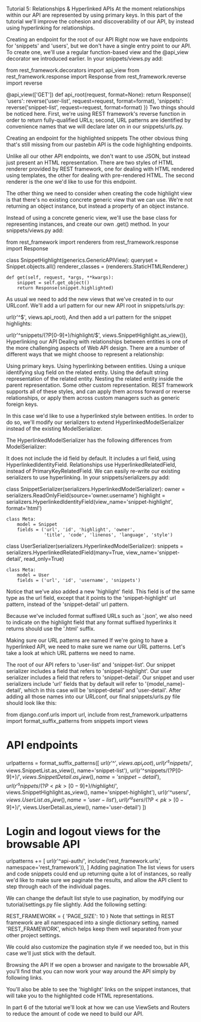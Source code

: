 Tutorial 5: Relationships & Hyperlinked APIs
At the moment relationships within our API are represented by using primary keys. In this part of the tutorial we'll improve the cohesion and discoverability of our API, by instead using hyperlinking for relationships.

Creating an endpoint for the root of our API
Right now we have endpoints for 'snippets' and 'users', but we don't have a single entry point to our API. To create one, we'll use a regular function-based view and the @api_view decorator we introduced earlier. In your snippets/views.py add:

from rest_framework.decorators import api_view
from rest_framework.response import Response
from rest_framework.reverse import reverse


@api_view(['GET'])
def api_root(request, format=None):
    return Response({
        'users': reverse('user-list', request=request, format=format),
        'snippets': reverse('snippet-list', request=request, format=format)
    })
Two things should be noticed here. First, we're using REST framework's reverse function in order to return fully-qualified URLs; second, URL patterns are identified by convenience names that we will declare later on in our snippets/urls.py.

Creating an endpoint for the highlighted snippets
The other obvious thing that's still missing from our pastebin API is the code highlighting endpoints.

Unlike all our other API endpoints, we don't want to use JSON, but instead just present an HTML representation. There are two styles of HTML renderer provided by REST framework, one for dealing with HTML rendered using templates, the other for dealing with pre-rendered HTML. The second renderer is the one we'd like to use for this endpoint.

The other thing we need to consider when creating the code highlight view is that there's no existing concrete generic view that we can use. We're not returning an object instance, but instead a property of an object instance.

Instead of using a concrete generic view, we'll use the base class for representing instances, and create our own .get() method. In your snippets/views.py add:

from rest_framework import renderers
from rest_framework.response import Response

class SnippetHighlight(generics.GenericAPIView):
    queryset = Snippet.objects.all()
    renderer_classes = (renderers.StaticHTMLRenderer,)

    def get(self, request, *args, **kwargs):
        snippet = self.get_object()
        return Response(snippet.highlighted)
As usual we need to add the new views that we've created in to our URLconf. We'll add a url pattern for our new API root in snippets/urls.py:

url(r'^$', views.api_root),
And then add a url pattern for the snippet highlights:

url(r'^snippets/(?P<pk>[0-9]+)/highlight/$', views.SnippetHighlight.as_view()),
Hyperlinking our API
Dealing with relationships between entities is one of the more challenging aspects of Web API design. There are a number of different ways that we might choose to represent a relationship:

Using primary keys.
Using hyperlinking between entities.
Using a unique identifying slug field on the related entity.
Using the default string representation of the related entity.
Nesting the related entity inside the parent representation.
Some other custom representation.
REST framework supports all of these styles, and can apply them across forward or reverse relationships, or apply them across custom managers such as generic foreign keys.

In this case we'd like to use a hyperlinked style between entities. In order to do so, we'll modify our serializers to extend HyperlinkedModelSerializer instead of the existing ModelSerializer.

The HyperlinkedModelSerializer has the following differences from ModelSerializer:

It does not include the id field by default.
It includes a url field, using HyperlinkedIdentityField.
Relationships use HyperlinkedRelatedField, instead of PrimaryKeyRelatedField.
We can easily re-write our existing serializers to use hyperlinking. In your snippets/serializers.py add:

class SnippetSerializer(serializers.HyperlinkedModelSerializer):
    owner = serializers.ReadOnlyField(source='owner.username')
    highlight = serializers.HyperlinkedIdentityField(view_name='snippet-highlight', format='html')

    class Meta:
        model = Snippet
        fields = ('url', 'id', 'highlight', 'owner',
                  'title', 'code', 'linenos', 'language', 'style')


class UserSerializer(serializers.HyperlinkedModelSerializer):
    snippets = serializers.HyperlinkedRelatedField(many=True, view_name='snippet-detail', read_only=True)

    class Meta:
        model = User
        fields = ('url', 'id', 'username', 'snippets')
Notice that we've also added a new 'highlight' field. This field is of the same type as the url field, except that it points to the 'snippet-highlight' url pattern, instead of the 'snippet-detail' url pattern.

Because we've included format suffixed URLs such as '.json', we also need to indicate on the highlight field that any format suffixed hyperlinks it returns should use the '.html' suffix.

Making sure our URL patterns are named
If we're going to have a hyperlinked API, we need to make sure we name our URL patterns. Let's take a look at which URL patterns we need to name.

The root of our API refers to 'user-list' and 'snippet-list'.
Our snippet serializer includes a field that refers to 'snippet-highlight'.
Our user serializer includes a field that refers to 'snippet-detail'.
Our snippet and user serializers include 'url' fields that by default will refer to '{model_name}-detail', which in this case will be 'snippet-detail' and 'user-detail'.
After adding all those names into our URLconf, our final snippets/urls.py file should look like this:

from django.conf.urls import url, include
from rest_framework.urlpatterns import format_suffix_patterns
from snippets import views

# API endpoints
urlpatterns = format_suffix_patterns([
    url(r'^$', views.api_root),
    url(r'^snippets/$',
        views.SnippetList.as_view(),
        name='snippet-list'),
    url(r'^snippets/(?P<pk>[0-9]+)/$',
        views.SnippetDetail.as_view(),
        name='snippet-detail'),
    url(r'^snippets/(?P<pk>[0-9]+)/highlight/$',
        views.SnippetHighlight.as_view(),
        name='snippet-highlight'),
    url(r'^users/$',
        views.UserList.as_view(),
        name='user-list'),
    url(r'^users/(?P<pk>[0-9]+)/$',
        views.UserDetail.as_view(),
        name='user-detail')
])

# Login and logout views for the browsable API
urlpatterns += [
    url(r'^api-auth/', include('rest_framework.urls',
                               namespace='rest_framework')),
]
Adding pagination
The list views for users and code snippets could end up returning quite a lot of instances, so really we'd like to make sure we paginate the results, and allow the API client to step through each of the individual pages.

We can change the default list style to use pagination, by modifying our tutorial/settings.py file slightly. Add the following setting:

REST_FRAMEWORK = {
    'PAGE_SIZE': 10
}
Note that settings in REST framework are all namespaced into a single dictionary setting, named 'REST_FRAMEWORK', which helps keep them well separated from your other project settings.

We could also customize the pagination style if we needed too, but in this case we'll just stick with the default.

Browsing the API
If we open a browser and navigate to the browsable API, you'll find that you can now work your way around the API simply by following links.

You'll also be able to see the 'highlight' links on the snippet instances, that will take you to the highlighted code HTML representations.

In part 6 of the tutorial we'll look at how we can use ViewSets and Routers to reduce the amount of code we need to build our API.
